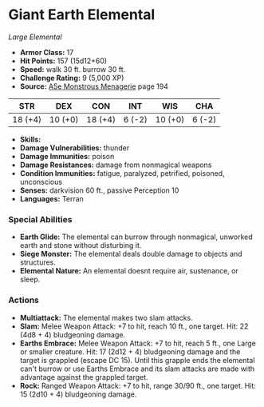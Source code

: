 # Giant Earth Elemental

*Large* *Elemental*

- **Armor Class:** 17
- **Hit Points:** 157 (15d12+60)
- **Speed:** walk 30 ft. burrow 30 ft.
- **Challenge Rating:** 9 (5,000 XP)
- **Source:** [A5e Monstrous Menagerie](https://enpublishingrpg.com/products/level-up-monstrous-menagerie-a5e) page 194

| STR | DEX | CON | INT | WIS | CHA |
| --- | --- | --- | --- | --- | --- |
| 18 (+4) | 10 (+0) | 18 (+4) | 6 (-2) | 10 (+0) | 6 (-2) |

- **Skills:** 
- **Damage Vulnerabilities:** thunder
- **Damage Immunities:** poison
- **Damage Resistances:** damage from nonmagical weapons
- **Condition Immunities:** fatigue, paralyzed, petrified, poisoned, unconscious
- **Senses:** darkvision 60 ft., passive Perception 10
- **Languages:** Terran

### Special Abilities

- **Earth Glide:** The elemental can burrow through nonmagical, unworked earth and stone without disturbing it.
- **Siege Monster:** The elemental deals double damage to objects and structures.
- **Elemental Nature:** An elemental doesnt require air, sustenance, or sleep.

### Actions

- **Multiattack:** The elemental makes two slam attacks.
- **Slam:** Melee Weapon Attack: +7 to hit, reach 10 ft., one target. Hit: 22 (4d8 + 4) bludgeoning damage.
- **Earths Embrace:** Melee Weapon Attack: +7 to hit, reach 5 ft., one Large or smaller creature. Hit: 17 (2d12 + 4) bludgeoning damage  and the target is grappled (escape DC 15). Until this grapple ends  the elemental can't burrow or use Earths Embrace and its slam attacks are made with advantage against the grappled target.
- **Rock:** Ranged Weapon Attack: +7 to hit, range 30/90 ft., one target. Hit: 15 (2d10 + 4) bludgeoning damage.


